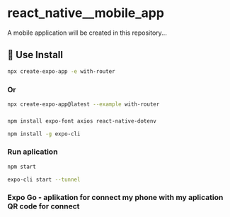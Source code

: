 # react_native__mobile_app
A mobile application will be created in this repository...

## 🚀 Use Install

```sh
npx create-expo-app -e with-router
```

### Or

```sh
npx create-expo-app@latest --example with-router
```

### 

```sh
npm install expo-font axios react-native-dotenv
```

```sh
npm install -g expo-cli
```

### Run aplication

```sh
npm start
```

```sh
expo-cli start --tunnel
```

### Expo Go - aplikation for connect my phone with my aplication QR code for connect
